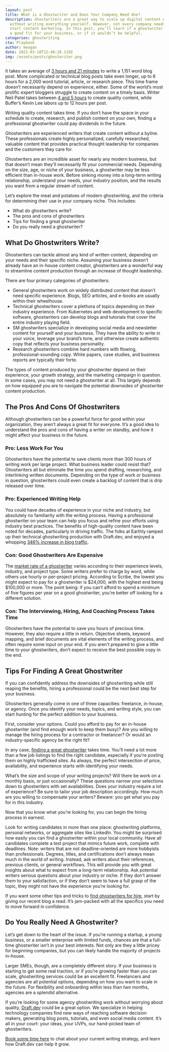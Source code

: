 ```yaml
---
layout: post
title: What is a Ghostwriter and Does Your Company Need One?
description: Ghostwriters are a great way to scale up digital content efforts
  without writing everything yourself. However, not every company needs one to
  start content marketing. In this post, you’ll learn if a ghostwriter would be
  a good fit for your business, or if it wouldn’t be helpful.
categories: ghostwriting
cta: Playbook
author: meagan
date: 2022-03-18T12:48:28.119Z
img: /assets/posts/ghostwriter.png
---
```

It takes an average of [3 hours and 21 minutes](https://zenpost.com/blog/how-long-to-write-blog-post/) to write a 1,151 word blog post. More complicated or technical blog posts take even longer, up to 6 hours for a 2,000 word tutorial, article, or research piece. This time frame doesn’t necessarily depend on experience, either. Some of the world’s most prolific expert bloggers struggle to create content on a timely basis. Writer Neil Patel takes between [4 and 5 hours](https://authoritymarketing.com/blog/blogging/16-experts-answer-how-long-should-it-take-to-write-a-blog-post/) to create quality content, while Buffer’s Kevin Lee labors up to 12 hours per post.

Writing quality content takes time. If you don’t have the space in your schedule to create, research, and publish content on your own, finding a professional ghostwriter could pay dividends in the future. 

Ghostwriters are experienced writers that create content without a byline. These professionals create highly personalized, carefully researched, valuable content that provides practical thought leadership for companies and the customers they care for.

Ghostwriters are an incredible asset for nearly any modern business, but that doesn’t mean they’ll necessarily fit your commercial needs. Depending on the size, age, or niche of your business, a ghostwriter may be less efficient than in-house work. Before sinking money into a long-term writing relationship, understand your needs, your industry position, and the results you want from a regular stream of content.

Let’s explore the meat and potatoes of modern ghostwriting, and the criteria for determining their use in your company niche. This includes:

* What do ghostwriters write?
* The pros and cons of ghostwriters
* Tips for finding a great ghostwriter
* Do you really need a ghostwriter?

## What Do Ghostwriters Write?

Ghostwriters can tackle almost any kind of written content, depending on your needs and their specific niche. Assuming your business doesn’t already have an in-house content creator, ghostwriters are a wonderful way to streamline content production through an increase of thought leadership.

There are four primary categories of ghostwriters:

* General ghostwriters work on widely distributed content that doesn’t need specific experience. Blogs, SEO articles, and e-books are usually within their wheelhouse.
* Technical ghostwriters cover a plethora of topics depending on their industry experience. From Kubernetes and web development to specific software, ghostwriters can develop blogs and tutorials that cover the entire industry playing field.
* SM ghostwriters specialize in developing social media and newsletter content for yourself and your business. They have the ability to write in your voice, leverage your brand’s tone, and otherwise create authentic copy that reflects your business personality.
* Research ghostwriters combine hard numbers with flowing, professional-sounding copy. White papers, case studies, and business reports are typically their forte.

The types of content produced by your ghostwriter depend on their experience, your growth strategy, and the marketing campaign in question. In some cases, you may not need a ghostwriter at all. This largely depends on how equipped you are to navigate the potential downsides of ghostwriter content production.

## The Pros And Cons Of Ghostwriters

Although ghostwriters can be a powerful force for good within your organization, they aren’t always a great fit for everyone. It’s a good idea to understand the pros and cons of having a writer on standby, and how it might affect your business in the future.

### Pro: Less Work For You

Ghostwriters have the potential to save clients more than 300 hours of writing work per large project. What business leader could resist that? Ghostwriters all but eliminate the time you spend drafting, researching, and interlinking written documents. Depending on the type of work or business in question, ghostwriters could even create a backlog of content that is drip released over time. 

### Pro: Experienced Writing Help

You could have decades of experience in your niche and industry, but absolutely no familiarity with the writing process. Having a professional ghostwriter on your team can help you focus and refine your efforts using industry best practices. The benefits of high-quality content have been noted for decades, particularly in driving traffic. The folks at Earthly ramped up their technical ghostwriting production with Draft.dev, and enjoyed a whopping [346% increase in blog traffic](https://draft.dev/learn/creating-high-quality-technical-content-increases-blog-traffic).

### Con: Good Ghostwriters Are Expensive

The [market rate of a ghostwriter](https://scribemedia.com/business-book-ghostwriter/) varies according to their experience levels, industry, and project type. Some writers prefer to charge by word, while others use hourly or per-project pricing. According to Scribe, the lowest you might expect to pay for a ghostwriter is $24,000, with the highest end being $100,000 or more. The point being: if you can’t afford to spend a minimum of five figures per year on a good ghostwriter, you’re better off looking for a different solution.

### Con: The Interviewing, Hiring, And Coaching Process Takes Time

Ghostwriters have the potential to save you hours of precious time. However, they also require a little in return. Objective sheets, keyword mapping, and brief documents are vital elements of the writing process, and often require some input on your end. If you aren’t prepared to give a little time to your ghostwriters, don’t expect to receive the best possible copy in the end.

## Tips For Finding A Great Ghostwriter

If you can confidently address the downsides of ghostwriting while still reaping the benefits, hiring a professional could be the next best step for your business. 

Ghostwriters generally come in one of three capacities: freelance, in-house, or agency. Once you identify your needs, topics, and writing style, you can start hunting for the perfect addition to your business. 

First, consider your options. Could you afford to pay for an in-house ghostwriter (and find enough work to keep them busy)? Are you willing to manage the hiring process for a contractor or freelancer? Or would an industry-specific agency be the right fit?

In any case, [finding a great ghostwriter](https://draft.dev/learn/what-is-a-head-of-content) takes time. You’ll need a lot more than a few job listings to find the right candidate, especially if you’re posting them on highly trafficked sites. As always, the perfect intersection of price, availability, and experience starts with identifying your needs.

What’s the size and scope of your writing projects? Will there be work on a monthly basis, or just occasionally? These questions narrow your selections down to ghostwriters with set availabilities.
Does your industry require a lot of experience? Be sure to tailor your job description accordingly.
How much are you willing to compensate your writers? Beware: you get what you pay for in this industry.

Now that you know what you’re looking for, you can begin the hiring process in earnest.

Look for writing candidates in more than one place: ghostwriting platforms, personal networks, or aggregate sites like LinkedIn. You might be surprised how easily you can find a ghostwriter within your local community.
Have all candidates complete a test project that mimics future work, complete with deadlines. Note: writers that are not deadline-oriented are more hobbyists than professionals.
Degrees, titles, and certifications don’t always mean much in the world of writing. Instead, ask writers about their references, previous clients, or general workflows. This will provide you with great insights about what to expect from a long-term relationship.
Ask potential writers serious questions about your industry or niche. If they don’t answer them to your satisfaction, or if they don’t seem to have a full grasp of the topic, they might not have the experience you’re looking for.

If you want some other tips and tricks to [find ghostwriters for hire](https://draft.dev/learn/finding-ghostwriters-for-hire), start by giving our recent blog a read. It’s jam-packed with all the specifics you need to move forward in confidence.

## Do You Really Need A Ghostwriter?

Let’s get down to the heart of the issue. If you’re running a startup, a young business, or a smaller enterprise with limited funds, chances are that a full-time ghostwriter isn’t in your best interests. Not only are they a little pricey for beginning companies, but you can likely handle the majority of projects in-house.

Larger SMEs, though, are a completely different story. If your business is starting to get some real traction, or if you’re growing faster than you can scale, ghostwriting services could be an excellent fit. Freelancers and agencies are all potential options, depending on how you want to scale in the future. For flexibility and onboarding within less than two months, agencies are a splendid alternative.

If you’re looking for some agency ghostwriting work without worrying about quality, [Draft.dev](draft.dev) could be a great option. We specialize in helping technology companies find new ways of reaching software decision makers, generating blog posts, tutorials, and even social media content. It’s all in your court: your ideas, your UVPs, our hand-picked team of ghostwriters. 

[Book some time here](https://draft.dev/call) to chat about your current writing strategy, and learn how Draft.dev can help it grow.